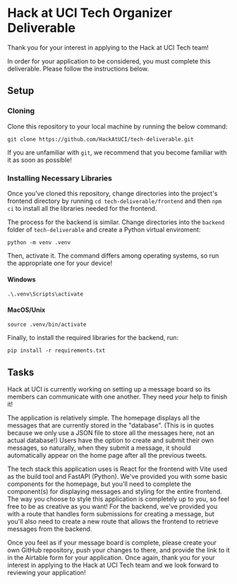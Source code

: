 # Hack at UCI Tech Organizer Deliverable

Thank you for your interest in applying to the Hack at UCI Tech team!

In order for your application to be considered, you must complete this
deliverable. Please follow the instructions below.

## Setup

### Cloning

Clone this repository to your local machine by running the below command:

```
git clone https://github.com/HackAtUCI/tech-deliverable.git
```

If you are unfamiliar with `git`, we recommend that you become familiar
with it as soon as possible!

### Installing Necessary Libraries

Once you've cloned this repository, change directories into the project's
frontend directory by running `cd tech-deliverable/frontend` and then
`npm ci` to install all the libraries needed for the frontend.

The process for the backend is similar. Change directories into the `backend`
folder of `tech-deliverable` and create a Python virtual enviroment:

```
python -m venv .venv
```

Then, activate it. The command differs among operating systems, so run the
appropriate one for your device!

#### Windows

```
.\.venv\Scripts\activate
```

#### MacOS/Unix

```
source .venv/bin/activate
```

Finally, to install the required libraries for the backend, run:

```
pip install -r requirements.txt
```

## Tasks

Hack at UCI is currently working on setting up a message board so its members
can communicate with one another. They need _your_ help to finish it!

The application is relatively simple. The homepage displays all the messages
that are currently stored in the "database". (This is in quotes because we only
use a JSON file to store all the messages here, not an actual database!) Users
have the option to create and submit their own messages, so naturally, when they
submit a message, it should automatically appear on the home page after all the
previous tweets.

The tech stack this application uses is React for the frontend with Vite used
as the build tool and FastAPI (Python). We've provided you with some basic
components for the homepage, but you'll need to complete the component(s) for
displaying messages and styling for the entire frontend. The way you choose to
style this application is completely up to you, so feel free to be as creative
as you want! For the backend, we've provided you with a route that handles form
submissions for creating a message, but you'll also need to create a new route
that allows the frontend to retrieve messages from the backend.

Once you feel as if your message board is complete, please create your own
GitHub repository, push your changes to there, and provide the link to it in
the Airtable form for your application. Once again, thank you for your interest
in applying to the Hack at UCI Tech team and we look forward to reviewing your
application!
